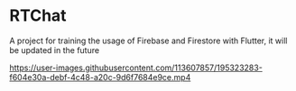 # RTChat
A project for training the usage of Firebase and Firestore with Flutter, it will be updated in the future



https://user-images.githubusercontent.com/113607857/195323283-f604e30a-debf-4c48-a20c-9d6f7684e9ce.mp4

